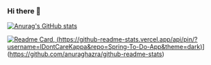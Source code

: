 ### Hi there 👋

[![Anurag's GitHub stats](https://github-readme-stats.vercel.app/api?username=IDontCareKappa&theme=dark&show_icons=true)](https://github.com/anuraghazra/github-readme-stats)

[![Readme Card](https://github-readme-stats.vercel.app/api/pin/?username=IDontCareKappa&repo=Blender_LightManipulation&theme=dark), (https://github-readme-stats.vercel.app/api/pin/?username=IDontCareKappa&repo=Spring-To-Do-App&theme=dark)](https://github.com/anuraghazra/github-readme-stats)](https://github.com/anuraghazra/github-readme-stats) 


<!--
**IDontCareKappa/IDontCareKappa** is a ✨ _special_ ✨ repository because its `README.md` (this file) appears on your GitHub profile.


Here are some ideas to get you started:

- 🔭 I’m currently working on ...
- 🌱 I’m currently learning ...
- 👯 I’m looking to collaborate on ...
- 🤔 I’m looking for help with ...
- 💬 Ask me about ...
- 📫 How to reach me: ...
- 😄 Pronouns: ...
- ⚡ Fun fact: ...
-->
